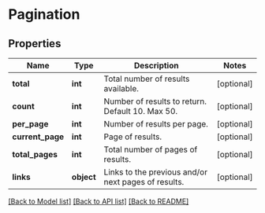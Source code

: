 # Pagination

## Properties
Name | Type | Description | Notes
------------ | ------------- | ------------- | -------------
**total** | **int** | Total number of results available. | [optional] 
**count** | **int** | Number of results to return. Default 10. Max 50. | [optional] 
**per_page** | **int** | Number of results per page. | [optional] 
**current_page** | **int** | Page of results. | [optional] 
**total_pages** | **int** | Total number of pages of results. | [optional] 
**links** | **object** | Links to the previous and/or next pages of results. | [optional] 

[[Back to Model list]](../README.md#documentation-for-models) [[Back to API list]](../README.md#documentation-for-api-endpoints) [[Back to README]](../README.md)



